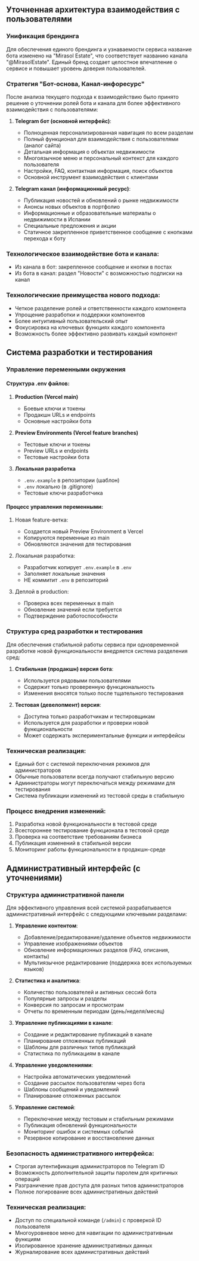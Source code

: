 ## Уточненная архитектура взаимодействия с пользователями

### Унификация брендинга

Для обеспечения единого брендинга и узнаваемости сервиса название бота изменено на "Mirasol Estate", что соответствует названию канала "@MirasolEstate". Единый бренд создает целостное впечатление о сервисе и повышает уровень доверия пользователей.

### Стратегия "Бот-основа, Канал-инфоресурс"

После анализа текущего подхода к взаимодействию было принято решение о уточнении ролей бота и канала для более эффективного взаимодействия с пользователями:

1. **Telegram бот (основной интерфейс)**:
   - Полноценная персонализированная навигация по всем разделам
   - Полный функционал для взаимодействия с пользователями (аналог сайта)
   - Детальная информация о объектах недвижимости
   - Многоязычное меню и персональный контекст для каждого пользователя
   - Настройки, FAQ, контактная информация, поиск объектов
   - Основной инструмент взаимодействия с клиентами

2. **Telegram канал (информационный ресурс)**:
   - Публикация новостей и обновлений о рынке недвижимости
   - Анонсы новых объектов в портфолио
   - Информационные и образовательные материалы о недвижимости в Испании
   - Специальные предложения и акции
   - Статичное закрепленное приветственное сообщение с кнопками перехода к боту

### Технологическое взаимодействие бота и канала:
- Из канала в бот: закрепленное сообщение и кнопки в постах
- Из бота в канал: раздел "Новости" с возможностью подписки на канал

### Технологические преимущества нового подхода:
- Четкое разделение ролей и ответственности каждого компонента
- Упрощение разработки и поддержки компонентов
- Более интуитивный пользовательский опыт
- Фокусировка на ключевых функциях каждого компонента
- Возможность более эффективно развивать каждый компонент

## Система разработки и тестирования

### Управление переменными окружения

#### Структура .env файлов:
1. **Production (Vercel main)**
   - Боевые ключи и токены
   - Продакшн URLs и endpoints
   - Основные настройки бота

2. **Preview Environments (Vercel feature branches)**
   - Тестовые ключи и токены
   - Preview URLs и endpoints
   - Тестовые настройки бота

3. **Локальная разработка**
   - `.env.example` в репозитории (шаблон)
   - `.env` локально (в .gitignore)
   - Тестовые ключи разработчика

#### Процесс управления переменными:
1. Новая feature-ветка:
   - Создается новый Preview Environment в Vercel
   - Копируются переменные из main
   - Обновляются значения для тестирования

2. Локальная разработка:
   - Разработчик копирует `.env.example` в `.env`
   - Заполняет локальные значения
   - НЕ коммитит `.env` в репозиторий

3. Деплой в production:
   - Проверка всех переменных в main
   - Обновление значений если требуется
   - Подтверждение работоспособности

### Структура сред разработки и тестирования

Для обеспечения стабильной работы сервиса при одновременной разработке новой функциональности внедряется система разделения сред:

1. **Стабильная (продакшн) версия бота**:
   - Используется рядовыми пользователями
   - Содержит только проверенную функциональность
   - Изменения вносятся только после тщательного тестирования

2. **Тестовая (девелопмент) версия**:
   - Доступна только разработчикам и тестировщикам
   - Используется для разработки и проверки новой функциональности
   - Может содержать экспериментальные функции и интерфейсы

### Техническая реализация:
- Единый бот с системой переключения режимов для администраторов
- Обычные пользователи всегда получают стабильную версию
- Администраторы могут переключаться между режимами для тестирования
- Система публикации изменений из тестовой среды в стабильную

### Процесс внедрения изменений:
1. Разработка новой функциональности в тестовой среде
2. Всестороннее тестирование функционала в тестовой среде
3. Проверка на соответствие требованиям бизнеса
4. Публикация изменений в стабильной версии
5. Мониторинг работы функциональности в продакшн-среде

## Административный интерфейс (с уточнениями)

### Структура административной панели

Для эффективного управления всей системой разрабатывается административный интерфейс с следующими ключевыми разделами:

1. **Управление контентом**:
   - Добавление/редактирование/удаление объектов недвижимости
   - Управление изображениями объектов
   - Обновление информационных разделов (FAQ, описания, контакты)
   - Мультиязычное редактирование (поддержка всех используемых языков)

2. **Статистика и аналитика**:
   - Количество пользователей и активных сессий бота
   - Популярные запросы и разделы
   - Конверсия по запросам и просмотрам
   - Отчеты по временным периодам (день/неделя/месяц)

3. **Управление публикациями в канале**:
   - Создание и редактирование публикаций в канале
   - Планирование отложенных публикаций
   - Шаблоны для различных типов публикаций
   - Статистика по публикациям в канале

4. **Управление уведомлениями**:
   - Настройка автоматических уведомлений
   - Создание рассылок пользователям через бота
   - Шаблоны сообщений и уведомлений
   - Планирование отложенных рассылок

5. **Управление системой**:
   - Переключение между тестовым и стабильным режимами
   - Публикация обновлений функциональности
   - Мониторинг ошибок и системных событий
   - Резервное копирование и восстановление данных

### Безопасность административного интерфейса:
- Строгая аутентификация администраторов по Telegram ID
- Возможность дополнительной защиты паролем для критичных операций
- Разграничение прав доступа для разных типов администраторов
- Полное логирование всех административных действий

### Техническая реализация:
- Доступ по специальной команде (`/admin`) с проверкой ID пользователя
- Многоуровневое меню для навигации по административным функциям
- Изолированное хранение административных данных
- Журналирование всех административных действий